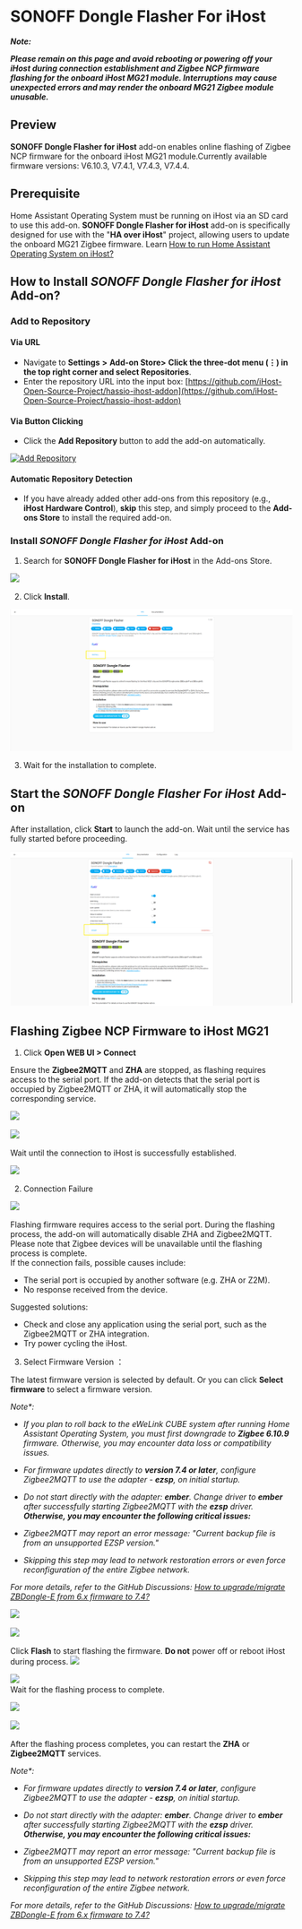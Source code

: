 # SONOFF Dongle Flasher For iHost

**_Note:_**

**_Please remain on this page and avoid rebooting or powering off your iHost during connection establishment and Zigbee NCP firmware flashing for the onboard iHost MG21 module. Interruptions may cause unexpected errors and may render the onboard MG21 Zigbee module unusable._**

## Preview

**SONOFF Dongle Flasher for iHost** add-on enables online flashing of Zigbee NCP firmware for the onboard iHost MG21 module.Currently available firmware versions: V6.10.3, V7.4.1, V7.4.3, V7.4.4.

## Prerequisite

Home Assistant Operating System must be running on iHost via an SD card to use this add-on. **SONOFF Dongle Flasher for iHost** add-on is specifically designed for use with the "**HA over iHost**" project, allowing users to update the onboard MG21 Zigbee firmware. Learn [How to run Home Assistant Operating System on iHost?](https://github.com/iHost-Open-Source-Project/ha-operating-system?tab=readme-ov-file#readme)

## How to Install _SONOFF Dongle Flasher for iHost_ Add-on?

### Add to Repository

#### Via URL

- Navigate to **Settings** **>** **Add-on Store>** **Click the three-dot menu (⋮) in the top right corner and select Repositories**.
- Enter the repository URL into the input box: [https://github.com/iHost-Open-Source-Project/hassio-ihost-addon](https://github.com/iHost-Open-Source-Project/hassio-ihost-addon)

#### Via Button Clicking

- Click the **Add Repository** button to add the add-on automatically.

[![Add Repository](https://my.home-assistant.io/badges/supervisor_add_addon_repository.svg)](https://my.home-assistant.io/redirect/supervisor_add_addon_repository/?repository_url=https%3A%2F%2Fgithub.com%2FiHost-Open-Source-Project%2Fhassio-ihost-addon)

#### Automatic Repository Detection

- If you have already added other add-ons from this repository (e.g., **iHost Hardware Control**), **skip** this step, and simply proceed to the **Add-ons Store** to install the required add-on.

### Install _SONOFF Dongle Flasher for iHost_ Add-on

1. Search for **SONOFF Dongle Flasher for iHost** in the Add-ons Store.

![](https://raw.githubusercontent.com/iHost-Open-Source-Project/hassio-ihost-addon/master/hassio-ihost-sonoff-dongle-flasher/images/find_addon.png)

2. Click **Install**.

![](https://raw.githubusercontent.com/iHost-Open-Source-Project/hassio-ihost-addon/master/hassio-ihost-sonoff-dongle-flasher/images/install_button.png)

3. Wait for the installation to complete.

## Start the _SONOFF Dongle Flasher For iHost_ Add-on

After installation, click **Start** to launch the add-on. Wait until the service has fully started before proceeding.

![](https://raw.githubusercontent.com/iHost-Open-Source-Project/hassio-ihost-addon/master/hassio-ihost-sonoff-dongle-flasher/images/start_button.png)

## Flashing Zigbee NCP Firmware to iHost MG21

1. Click **Open WEB UI > Connect**

Ensure the **Zigbee2MQTT** and **ZHA** are stopped, as flashing requires access to the serial port. If the add-on detects that the serial port is occupied by Zigbee2MQTT or ZHA, it will automatically stop the corresponding service.

![](https://raw.githubusercontent.com/iHost-Open-Source-Project/hassio-ihost-addon/master/hassio-ihost-sonoff-dongle-flasher/images/open_web_ui.png)

![](https://raw.githubusercontent.com/iHost-Open-Source-Project/hassio-ihost-addon/master/hassio-ihost-sonoff-dongle-flasher/images/connect.png)

Wait until the connection to iHost is successfully established.

![](https://raw.githubusercontent.com/iHost-Open-Source-Project/hassio-ihost-addon/master/hassio-ihost-sonoff-dongle-flasher/images/connect_loading.png)

2. Connection Failure

![](https://raw.githubusercontent.com/iHost-Open-Source-Project/hassio-ihost-addon/master/hassio-ihost-sonoff-dongle-flasher/images/connect_failed.png)

Flashing firmware requires access to the serial port. During the flashing process, the add-on will automatically disable ZHA and Zigbee2MQTT. Please note that Zigbee devices will be unavailable until the flashing process is complete.  
If the connection fails, possible causes include:

- The serial port is occupied by another software (e.g. ZHA or Z2M).
- No response received from the device.

Suggested solutions:

- Check and close any application using the serial port, such as the Zigbee2MQTT or ZHA integration.
- Try power cycling the iHost.

3. Select Firmware Version ：

The latest firmware version is selected by default. Or you can click **Select firmware** to select a firmware version.

_Note\*:_

- _If you plan to roll back to the eWeLink CUBE system after running Home Assistant Operating System, you must first downgrade to **Zigbee 6.10.9** firmware. Otherwise, you may encounter data loss or compatibility issues._
- _For firmware updates directly to **version 7.4 or later**, configure Zigbee2MQTT to use the adapter - **ezsp**, on initial startup._
- _Do not start directly with the adapter: **ember**. Change driver to **ember** after successfully starting Zigbee2MQTT with the **ezsp** driver. **Otherwise, you may encounter the following critical issues:**_

- _Zigbee2MQTT may report an error message:_
  _"Current backup file is from an unsupported EZSP version."_
- _Skipping this step may lead to network restoration errors or even force reconfiguration of the entire Zigbee network._

_For more details, refer to the GitHub Discussions:_ [_How to upgrade/migrate ZBDongle-E from 6.x firmware to 7.4?_](https://github.com/Koenkk/zigbee2mqtt/discussions/22919)

![](https://raw.githubusercontent.com/iHost-Open-Source-Project/hassio-ihost-addon/master/hassio-ihost-sonoff-dongle-flasher/images/change_firmware.png)

![](https://raw.githubusercontent.com/iHost-Open-Source-Project/hassio-ihost-addon/master/hassio-ihost-sonoff-dongle-flasher/images/apply_image.png)

Click **Flash** to start flashing the firmware.
**Do not** power off or reboot iHost during process.
![](https://raw.githubusercontent.com/iHost-Open-Source-Project/hassio-ihost-addon/master/hassio-ihost-sonoff-dongle-flasher/images/flash_addon.png)

![](https://raw.githubusercontent.com/iHost-Open-Source-Project/hassio-ihost-addon/master/hassio-ihost-sonoff-dongle-flasher/images/continue_flash.png)  
Wait for the flashing process to complete.

![](https://raw.githubusercontent.com/iHost-Open-Source-Project/hassio-ihost-addon/master/hassio-ihost-sonoff-dongle-flasher/images/flashing.png)

![](https://raw.githubusercontent.com/iHost-Open-Source-Project/hassio-ihost-addon/master/hassio-ihost-sonoff-dongle-flasher/images/flash_hint.png)

After the flashing process completes, you can restart the **ZHA** or **Zigbee2MQTT** services.

_Note\*:_

- _For firmware updates directly to **version 7.4 or later**, configure Zigbee2MQTT to use the adapter - **ezsp**, on initial startup._
- _Do not start directly with the adapter: **ember**. Change driver to **ember** after successfully starting Zigbee2MQTT with the **ezsp** driver. **Otherwise, you may encounter the following critical issues:**_

- _Zigbee2MQTT may report an error message:_
   _"Current backup file is from an unsupported EZSP version."_
- _Skipping this step may lead to network restoration errors or even force reconfiguration of the entire Zigbee network._

_For more details, refer to the GitHub Discussions:_ [_How to upgrade/migrate ZBDongle-E from 6.x firmware to 7.4?_](https://github.com/Koenkk/zigbee2mqtt/discussions/22919)
